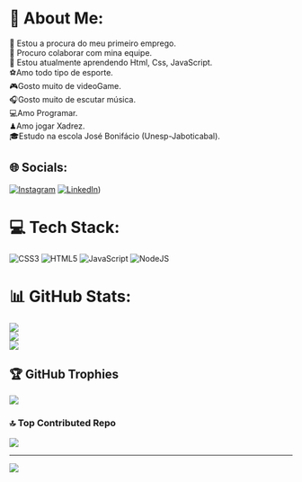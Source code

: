 # 💫 About Me:
🔭 Estou a procura do meu primeiro emprego.<br>👯 Procuro colaborar com mina equipe.<br>🌱 Estou atualmente aprendendo Html, Css, JavaScript.<br>⚽Amo todo tipo de esporte.<br>🎮Gosto muito de videoGame.<br>🎧Gosto muito de escutar música.<br>💻Amo Programar.<br>♟Amo jogar Xadrez.<br>🎓Estudo na escola José Bonifácio (Unesp-Jaboticabal).


## 🌐 Socials:
[![Instagram](https://img.shields.io/badge/Instagram-%23E4405F.svg?logo=Instagram&logoColor=white)](https://instagram.com/eryckborges_) [![LinkedIn](https://img.shields.io/badge/LinkedIn-%230077B5.svg?logo=linkedin&logoColor=white)](https://www.linkedin.com/in/eryck-borges-0a42b0267/)) 

# 💻 Tech Stack:
![CSS3](https://img.shields.io/badge/css3-%231572B6.svg?style=for-the-badge&logo=css3&logoColor=white) ![HTML5](https://img.shields.io/badge/html5-%23E34F26.svg?style=for-the-badge&logo=html5&logoColor=white) ![JavaScript](https://img.shields.io/badge/javascript-%23323330.svg?style=for-the-badge&logo=javascript&logoColor=%23F7DF1E) ![NodeJS](https://img.shields.io/badge/node.js-6DA55F?style=for-the-badge&logo=node.js&logoColor=white)
# 📊 GitHub Stats:
![](https://github-readme-stats.vercel.app/api?username=EryckBorges&theme=nightowl&hide_border=false&include_all_commits=true&count_private=true)<br/>
![](https://github-readme-streak-stats.herokuapp.com/?user=EryckBorges&theme=nightowl&hide_border=false)<br/>
![](https://github-readme-stats.vercel.app/api/top-langs/?username=EryckBorges&theme=nightowl&hide_border=false&include_all_commits=true&count_private=true&layout=compact)

## 🏆 GitHub Trophies
![](https://github-profile-trophy.vercel.app/?username=EryckBorges&theme=radical&no-frame=false&no-bg=false&margin-w=4)

### 🔝 Top Contributed Repo
![](https://github-contributor-stats.vercel.app/api?username=EryckBorges&limit=5&theme=dark&combine_all_yearly_contributions=true)

---
[![](https://visitcount.itsvg.in/api?id=EryckBorges&icon=5&color=1)](https://visitcount.itsvg.in)

<!-- Proudly created with GPRM ( https://gprm.itsvg.in ) -->
